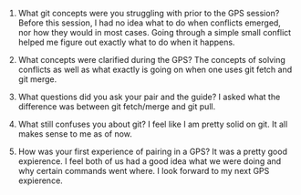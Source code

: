 1. What git concepts were you struggling with prior to the GPS session?
Before this session, I had no idea what to do when conflicts emerged, nor how they would in most cases. Going through a simple small conflict helped me figure out exactly what to do when it happens.

2. What concepts were clarified during the GPS?
The concepts of solving conflicts as well as what exactly is going on when one uses git fetch and git merge.

3. What questions did you ask your pair and the guide?
I asked what the difference was between git fetch/merge and git pull.

4. What still confuses you about git?
I feel like I am pretty solid on git. It all makes sense to me as of now.

5. How was your first experience of pairing in a GPS?
It was a pretty good expierence. I feel both of us had a good idea what we were doing and why certain commands went where. I look forward to my next GPS expierence.